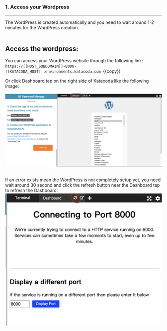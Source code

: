 
### 1. Access your Wordpress
---

 The WordPress is created automatically and you need to wait around 1-2 minutes for the WordPress creation.
<br></br>
## Access the wordpress:

 You can access your WordPress website through the following link:
`
https://[[HOST_SUBDOMAIN]]-8000-[[KATACODA_HOST]].environments.katacoda.com 
`{{copy}}

 Or click Dashboard tap on the right side of Katacoda like the following image:
 
![Image](./assets/DashboardTap.png)
<br></br>

 If an error exists mean the WordPress is not completely setup yet, you need wait around 30 second and click the refresh button near the Dashboard tap to refresh the Dashboard:
![Image](./assets/RefreshButton.png)

